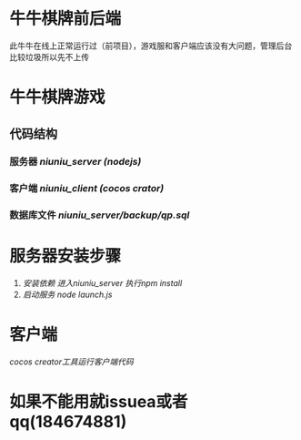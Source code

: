 # 牛牛棋牌前后端
此牛牛在线上正常运行过（前项目），游戏服和客户端应该没有大问题，管理后台比较垃圾所以先不上传

# 牛牛棋牌游戏
## 代码结构
### 服务器 *niuniu_server (nodejs)*
### 客户端 *niuniu_client (cocos crator)*
### 数据库文件 *niuniu_server/backup/qp.sql*

# 服务器安装步骤
1. *安装依赖 进入niuniu_server  执行npm install*
2. *启动服务 node launch.js*

# 客户端
*cocos creator工具运行客户端代码*


# 如果不能用就issuea或者qq(184674881)
